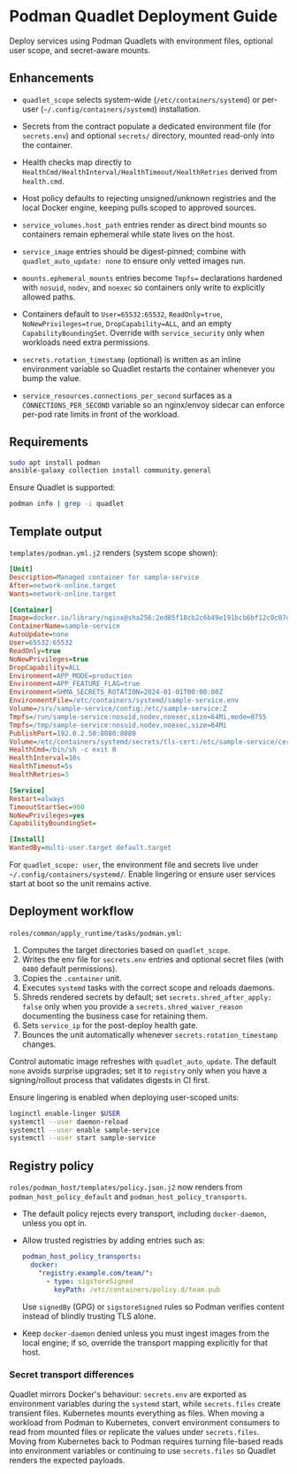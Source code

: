 # Podman Quadlet Deployment Guide

Deploy services using Podman Quadlets with environment files, optional user scope, and secret-aware mounts.

## Enhancements

- `quadlet_scope` selects system-wide (`/etc/containers/systemd`) or per-user (`~/.config/containers/systemd`) installation.
- Secrets from the contract populate a dedicated environment file (for `secrets.env`) and optional `secrets/` directory, mounted read-only into the container.
- Health checks map directly to `HealthCmd/HealthInterval/HealthTimeout/HealthRetries` derived from `health.cmd`.
- Host policy defaults to rejecting unsigned/unknown registries and the local Docker engine, keeping pulls scoped to approved sources.
- `service_volumes.host_path` entries render as direct bind mounts so containers remain ephemeral while state lives on the host.
- `service_image` entries should be digest-pinned; combine with `quadlet_auto_update: none` to ensure only vetted images run.
- `mounts.ephemeral_mounts` entries become `Tmpfs=` declarations hardened with `nosuid`, `nodev`, and `noexec` so containers only write to explicitly allowed paths.
- Containers default to `User=65532:65532`, `ReadOnly=true`, `NoNewPrivileges=true`, `DropCapability=ALL`, and an empty `CapabilityBoundingSet`. Override with `service_security` only when workloads need extra permissions.
- `secrets.rotation_timestamp` (optional) is written as an inline environment variable so Quadlet restarts the container whenever you bump the value.

- `service_resources.connections_per_second` surfaces as a `CONNECTIONS_PER_SECOND` variable so an nginx/envoy sidecar can
  enforce per-pod rate limits in front of the workload.

## Requirements

```bash
sudo apt install podman
ansible-galaxy collection install community.general
```

Ensure Quadlet is supported:

```bash
podman info | grep -i quadlet
```

## Template output

`templates/podman.yml.j2` renders (system scope shown):

```ini
[Unit]
Description=Managed container for sample-service
After=network-online.target
Wants=network-online.target

[Container]
Image=docker.io/library/nginx@sha256:2ed85f18cb2c6b49e191bcb6bf12c0c07d63f3937a05d9f5234170d4f8df5c94
ContainerName=sample-service
AutoUpdate=none
User=65532:65532
ReadOnly=true
NoNewPrivileges=true
DropCapability=ALL
Environment=APP_MODE=production
Environment=APP_FEATURE_FLAG=true
Environment=SHMA_SECRETS_ROTATION=2024-01-01T00:00:00Z
EnvironmentFile=/etc/containers/systemd/sample-service.env
Volume=/srv/sample-service/config:/etc/sample-service:Z
Tmpfs=/run/sample-service:nosuid,nodev,noexec,size=64Mi,mode=0755
Tmpfs=/tmp/sample-service:nosuid,nodev,noexec,size=64Mi
PublishPort=192.0.2.50:8080:8080
Volume=/etc/containers/systemd/secrets/tls-cert:/etc/sample-service/certs/tls.crt:ro,Z
HealthCmd=/bin/sh -c exit 0
HealthInterval=10s
HealthTimeout=5s
HealthRetries=3

[Service]
Restart=always
TimeoutStartSec=900
NoNewPrivileges=yes
CapabilityBoundingSet=

[Install]
WantedBy=multi-user.target default.target
```

For `quadlet_scope: user`, the environment file and secrets live under `~/.config/containers/systemd/`. Enable lingering or ensure user services start at boot so the unit remains active.

## Deployment workflow

`roles/common/apply_runtime/tasks/podman.yml`:

1. Computes the target directories based on `quadlet_scope`.
2. Writes the env file for `secrets.env` entries and optional secret files (with `0400` default permissions).
3. Copies the `.container` unit.
4. Executes `systemd` tasks with the correct scope and reloads daemons.
5. Shreds rendered secrets by default; set `secrets.shred_after_apply: false` only when you provide a `secrets.shred_waiver_reason`
   documenting the business case for retaining them.
6. Sets `service_ip` for the post-deploy health gate.
7. Bounces the unit automatically whenever `secrets.rotation_timestamp` changes.

Control automatic image refreshes with `quadlet_auto_update`. The default `none` avoids surprise upgrades; set it to `registry` only when you have a signing/rollout process that validates digests in CI first.

Ensure lingering is enabled when deploying user-scoped units:

```bash
loginctl enable-linger $USER
systemctl --user daemon-reload
systemctl --user enable sample-service
systemctl --user start sample-service
```

## Registry policy

`roles/podman_host/templates/policy.json.j2` now renders from `podman_host_policy_default` and `podman_host_policy_transports`.

- The default policy rejects every transport, including `docker-daemon`, unless you opt in.
- Allow trusted registries by adding entries such as:

  ```yaml
  podman_host_policy_transports:
    docker:
      "registry.example.com/team/":
        - type: sigstoreSigned
          keyPath: /etc/containers/policy.d/team.pub
  ```

  Use `signedBy` (GPG) or `sigstoreSigned` rules so Podman verifies content instead of blindly trusting TLS alone.
- Keep `docker-daemon` denied unless you must ingest images from the local engine; if so, override the transport mapping explicitly for that host.
### Secret transport differences

Quadlet mirrors Docker's behaviour: `secrets.env` are exported as environment variables during the `systemd` start, while
`secrets.files` create transient files. Kubernetes mounts everything as files. When moving a workload from Podman to Kubernetes,
convert environment consumers to read from mounted files or replicate the values under `secrets.files`. Moving from Kubernetes
back to Podman requires turning file-based reads into environment variables or continuing to use `secrets.files` so Quadlet
renders the expected payloads.
